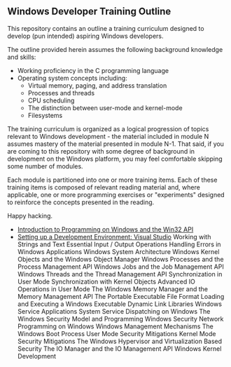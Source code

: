 ## Windows Developer Training Outline

This repository contains an outline a training curriculum designed to develop (pun intended) aspiring Windows developers.

The outline provided herein assumes the following background knowledge and skills:
- Working proficiency in the C programming language
- Operating system concepts including:
    - Virtual memory, paging, and address translation
    - Processes and threads
    - CPU scheduling
    - The distinction between user-mode and kernel-mode
    - Filesystems

The training curriculum is organized as a logical progression of topics relevant to Windows development - the material included in module N assumes mastery of the material presented in module N-1. That said, if you are coming to this repository with some degree of background in development on the Windows platform, you may feel comfortable skipping some number of modules. 

Each module is partitioned into one or more training items. Each of these training items is composed of relevant reading material and, where applicable, one or more programming exercises or "experiments" designed to reinforce the concepts presented in the reading.

Happy hacking.

- [Introduction to Programming on Windows and the Win32 API](./introduction)
- [Setting up a Development Environment: Visual Studio](./development-environment)
Working with Strings and Text
Essential Input / Output Operations
Handling Errors in Windows Applications
Windows System Architecture
Windows Kernel Objects and the Windows Object Manager
Windows Processes and the Process Management API
Windows Jobs and the Job Management API
Windows Threads and the Thread Management API
Synchronization in User Mode
Synchronization with Kernel Objects
Advanced IO Operations in User Mode
The Windows Memory Manager and the Memory Management API
The Portable Executable File Format
Loading and Executing a Windows Executable
Dynamic Link Libraries
Windows Service Applications
System Service Dispatching on Windows
The Windows Security Model and Programming Windows Security
Network Programming on Windows
Windows Management Mechanisms
The Windows Boot Process
User Mode Security Mitigations
Kernel Mode Security Mitigations
The Windows Hypervisor and Virtualization Based Security
The IO Manager and the IO Management API
Windows Kernel Development